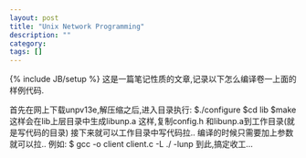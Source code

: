 ```yaml
---
layout: post
title: "Unix Network Programming"
description: ""
category: 
tags: []
---
```

{% include JB/setup %}
这是一篇笔记性质的文章,记录以下怎么编译<UNIX Network Programming>卷一上面的样例代码.

首先在网上下载unpv13e,解压缩之后,进入目录执行:
    $./configure
    $cd lib
    $make 
这样会在lib上层目录中生成libunp.a
这样,复制config.h 和libunp.a到工作目录(就是写代码的目录)
接下来就可以工作目录中写代码拉..
编译的时候只需要加上参数就可以拉.. 例如:
    $ gcc -o client client.c -L ./ -lunp
到此,搞定收工...
